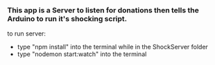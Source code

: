 ### This app is a Server to listen for donations then tells the Arduino to run it's shocking script. 

to run server: 
* type "npm install" into the terminal while in the ShockServer folder
* type "nodemon start:watch" into the terminal